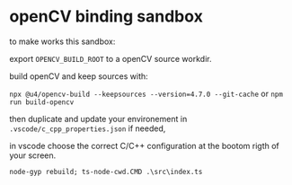 # openCV binding sandbox

to make works this sandbox:

export `OPENCV_BUILD_ROOT` to a openCV source workdir.

build openCV and keep sources with:

`npx @u4/opencv-build --keepsources --version=4.7.0 --git-cache`
or
`npm run build-opencv`

then duplicate and update your environement in `.vscode/c_cpp_properties.json` if needed,

in vscode choose the correct C/C++ configuration at the bootom rigth of your screen.

`node-gyp rebuild; ts-node-cwd.CMD .\src\index.ts`